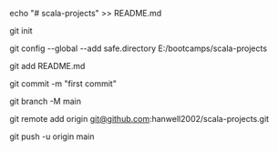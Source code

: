 echo "# scala-projects" >> README.md

git init

git config --global --add safe.directory E:/bootcamps/scala-projects

git add README.md

git commit -m "first commit"

git branch -M main

git remote add origin git@github.com:hanwell2002/scala-projects.git

git push -u origin main

